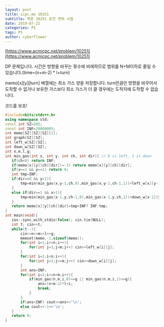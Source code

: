 ```yaml
---
layout: post
title: icpc.me 10251
subtitle: 백준 10251 운전 면허 시험
date: 2019-07-22
categories: PS
tags: PS
author: cyberflower
---
```


[https://www.acmicpc.net/problem/10251](https://www.acmicpc.net/problem/10251)

DP 문제입니다. 시간은 방향을 바꾸는 횟수에 비례하므로 범위를 N+M이하로 줄일 수 있습니다.(time=(n+m-2) * l+turn)

memo[x][y][turn] 배열에는 최소 가스 양을 저장합니다. turn만큼만 방향을 바꾸어서 도착할 수 없거나 보유한 가스보다 최소 가스가 더 클 경우에는 도착지에 도착할 수 없습니다.

코드를 보죠!

 ```cpp
 #include<bits/stdc++.h>
using namespace std;
const int SZ=105;
const int INF=20000005;
int memo[SZ][SZ][SZ][2];
int graph[SZ][SZ];
int left_w[SZ][SZ];
int down_w[SZ][SZ];
int n,m,l,g;
int min_gas(int x, int y, int ch, int dir){	// 0 is left, 1 is down
	if(ch<0) return INF;
	if(memo[x][y][ch][dir]!=-1) return memo[x][y][ch][dir];
	if(x==1 && y==1) return 0;
	int tmp=INF;
	if(dir==0 && y>1){
		tmp=min(min_gas(x,y-1,ch,0),min_gas(x,y-1,ch-1,1))+left_w[x][y-1];
	}
	else if(dir==1 && x>1){
		tmp=min(min_gas(x-1,y,ch-1,0),min_gas(x-1,y,ch,1))+down_w[x-1][y];
	}
	return memo[x][y][ch][dir]=tmp>INF? INF:tmp;
}
int main(void){
	ios::sync_with_stdio(false); cin.tie(NULL);
	int t; cin>>t;
	while(t--){
		cin>>n>>m>>l>>g;
		memset(memo,-1,sizeof(memo));
		for(int i=1;i<=n;i++){
			for(int j=1;j<m;j++) cin>>left_w[i][j];
		}
		for(int i=1;i<n;i++){
			for(int j=1;j<=m;j++) cin>>down_w[i][j];
		}
		int ans=INF;
		for(int i=1;i<=n+m;i++){
			if(min_gas(n,m,i,0)<=g || min_gas(n,m,i,1)<=g){
				ans=(n+m-2)*l+i;
				break;
			}
		}
		if(ans<INF) cout<<ans<<'\n';
		else cout<<-1<<'\n';
	}
	return 0;
}
 ```
